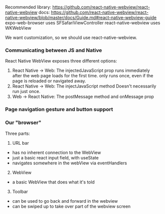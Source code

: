 Recommended library: https://github.com/react-native-webview/react-native-webview
docs: https://github.com/react-native-webview/react-native-webview/blob/master/docs/Guide.md#react-native-webview-guide
expo-web-browser uses SFSafariViewController
react-native-webview uses WKWebView

We want customization, so we should use react-native-webview.

### Communicating between JS and Native

React Native WebView exposes three different options:

1. React Native -> Web: The injectedJavaScript prop
   runs immediately after the web page loads for the first time. only runs once, even if the page is reloaded or navigated away.
2. React Native -> Web: The injectJavaScript method
   Doesn't necessarily run just once.
3. Web -> React Native: The postMessage method and onMessage prop

### Page navigation gesture and button support

### Our "browser"

Three parts:

1. URL bar

- has no inherent connection to the WebView
- just a basic react input field, with useState
- navigates somewhere in the webView via eventHandlers

2. WebView

- a basic WebView that does what it's told

3. Toolbar

- can be used to go back and forward in the webview
- can be swiped up to take over part of the webview screen
